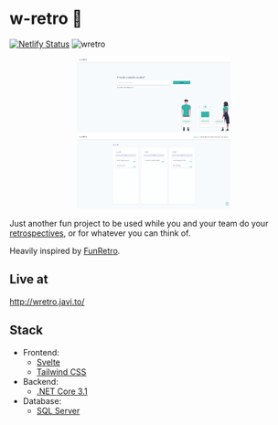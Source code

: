 # w-retro 🚀

[![Netlify Status](https://api.netlify.com/api/v1/badges/fc3af58e-f95f-4218-9b29-cad54b024ec7/deploy-status)](https://app.netlify.com/sites/infallible-lumiere-72967d/deploys)
![wretro](https://github.com/javiruiz01/w-retro/workflows/wretro/badge.svg)

<p align="center">
  <img src="./.github/docs/landing.png" alt="landing" width="270" />
  <img src="./.github/docs/retro.png" alt="retro page" width="270" />
</p>

Just another fun project to be used while you and your team do your [retrospectives](https://www.scrum.org/resources/what-is-a-sprint-retrospective), or for whatever you can think of.

Heavily inspired by [FunRetro](https://funretro.io/).

## Live at

http://wretro.javi.to/

## Stack

- Frontend:
  - [Svelte](https://svelte.dev/)
  - [Tailwind CSS](https://tailwindcss.com/)
- Backend:
  - [.NET Core 3.1](https://dotnet.microsoft.com/)
- Database:
  - [SQL Server](https://www.microsoft.com/en-us/sql-server/sql-server-2019)
